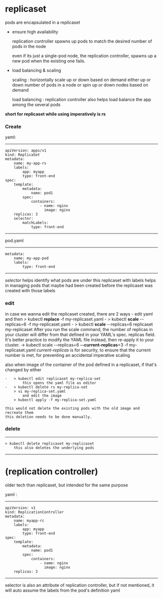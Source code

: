 # replicaset 

pods are encapsulated in a replicaset

* ensure high availability

    replication controller spawns up pods to match the desired number of pods in the node

    even if its just a single-pod node, the replication controller, spawns up a new pod when the existing one fails. 

* load balancing & scaling 

    scaling : horizontally scale up or down based on demand
    either up or down number of pods in a node
    or spin up or down nodes based on demand

    load balancing : replication controller also helps load balance the app among the several pods

**short for replicaset while using imperatively is rs**

### Create

yaml: 

---
    apiVersion: apps/v1
    kind: ReplicaSet
    metadata: 
        name: my-app-rs
        labels: 
            app: myapp
            type: front-end
    spec: 
        template: 
            metadata: 
                name: pod1
            spec: 
                containers:
                    - name: nginx
                      image: nginx
        replicas: 3
        selector: 
            matchLabels: 
                type: front-end
---

pod.yaml

---
    metadata: 
        name: my-app-pod
        labels: 
            type: front-end
---

*selector* helps identify what pods are under this replicaset with labels
helps in managing pods that maybe had been created before the replicaset was created with those labels

### edit

in case we wanna edit the replicaset created, there are 2 ways
    - edit yaml and then > kubectl **replace** -f my-replicaset.yaml
    - > kubectl **scale** --replicas=6 -f my-replicaset.yaml 
    - > kubectl **scale** --replicas=6 replicaset my-replicaset 
        After you run the scale command, the number of replicas in your cluster will differ from that defined in your YAML's spec. replicas field. It's better practice to modify the YAML file instead, then re-apply it to your cluster.
    -> kubectl scale --replicas=6 **--current-replicas**=3 -f my-replicaset.yaml
        *current-replicas* is for security, to ensure that the current number is met, for preventing an accidental imperative scaling 

also when image of the container of the pod defined in a replicaset, if that's changed 
by either 

    -   > kubectl edit replicaset my-replica-set 
            this opens the yaml file as editor
    -   > kubectl delete rs my-replica-set
        > vi my-replica-set.yaml
            and edit the image
        > kubectl apply -f my-replica-set.yaml

    this would not delete the existing pods with the old image and recreate them
    this deletion needs to be done manually.
    
### delete

--- 
    > kubectl delete replicaset my-replicaset 
        this also deletes the underlying pods
---

# (replication controller) 

older tech than replicaset, but intended for the same purpose

yaml : 

---
    apiVersion: v1
    kind: ReplicationController
    metadata: 
        name: myapp-rc
        labels: 
            app: myapp
            type: front-end
    spec: 
        template: 
            metadata: 
                name: pod1
            spec: 
                containers:
                    - name: nginx
                      image: nginx
        replicas: 3
---

selector is also an attribute of replication controller, but if not mentioned, it will auto assume the labels from the pod's definition yaml
